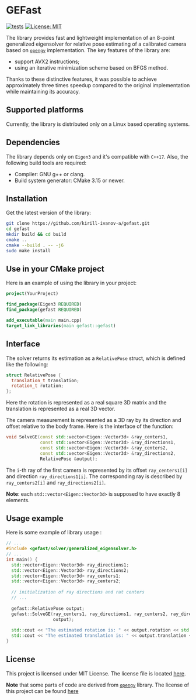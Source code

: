 # GEFast
[![tests](https://github.com/kirill-ivanov-a/gefast/actions/workflows/tests.yml/badge.svg?branch=main)](https://github.com/kirill-ivanov-a/gefast/actions/workflows/tests.yml)
[![License: MIT](https://img.shields.io/badge/License-MIT-yellow.svg)](https://opensource.org/licenses/MIT)

The library provides fast and lightweight implementation of an 8-point generalized eigensolver for relative pose estimating of a calibrated camera based on [`opengv`](https://github.com/laurentkneip/opengv) implementation. The key features of the library are:
- support AVX2 instructions;
- using an iterative minimization scheme based on BFGS method.


Thanks to these distinctive features, it was possible to achieve approximately three times speedup compared to the original implementation while maintaining its accuracy.

## Supported platforms

Currently, the library is distributed only on a Linux based operating systems.

## Dependencies 

The library depends only on `Eigen3` and it's compatible with `C++17`. Also, the following build tools are required:
- Compiler: GNU g++ or clang.
- Build system generator: CMake 3.15 or newer.

## Installation

Get the latest version of the library:
```bash
git clone https://github.com/kirill-ivanov-a/gefast.git
cd gefast
mkdir build && cd build
cmake ..
cmake --build . -- -j6
sudo make install
```

## Use in your CMake project

Here is an example of using the library in your project:
```CMake
project(YourProject)

find_package(Eigen3 REQUIRED)
find_package(gefast REQUIRED)

add_executable(main main.cpp)
target_link_libraries(main gefast::gefast)
```

## Interface

The solver returns its estimation as a `RelativePose` struct, which is defined like the following:
```c++
struct RelativePose {
  translation_t translation;
  rotation_t rotation;
};
```
Here the rotation is represented as a real square 3D matrix and the translation is represented as a real 3D vector.

The camera measurement is represented as a 3D ray by its direction and offset relative to the body frame. Here is the interface of the function:
```c++
void SolveGE(const std::vector<Eigen::Vector3d> &ray_centers1,
             const std::vector<Eigen::Vector3d> &ray_directions1,
             const std::vector<Eigen::Vector3d> &ray_centers2,
             const std::vector<Eigen::Vector3d> &ray_directions2,
             RelativePose &output);
```
The `i`-th ray of the first camera is represented by its offset `ray_centers1[i]` and direction `ray_directions1[i]`. The corresponding ray is described by `ray_centers2[i]` and `ray_directions2[i]`.

**Note**: each `std::vector<Eigen::Vector3d>` is supposed to have exactly 8 elements.

## Usage example

Here is some example of library usage :
```c++
// ...
#include <gefast/solver/generalized_eigensolver.h>
// ...
int main() {
  std::vector<Eigen::Vector3d> ray_directions1;
  std::vector<Eigen::Vector3d> ray_directions2;
  std::vector<Eigen::Vector3d> ray_centers1;
  std::vector<Eigen::Vector3d> ray_centers2;
  
  // initialization of ray directions and rat centers 
  // ...
  
  gefast::RelativePose output;
  gefast::SolveGE(ray_centers1, ray_directions1, ray_centers2, ray_directions2,
                  output);
  
  std::cout << "The estimated rotation is: " << output.rotation << std::endl;
  std::cout << "The estimated translation is: " << output.translation << std::endl;
}

```

## License

This project is licensed under MIT License. The license file is located [here](https://github.com/kirill-ivanov-a/gefast/blob/main/LICENSE).

**Note** that some parts of code are derived from [`opengv`](https://github.com/laurentkneip/opengv) library. The license of this project can be found [here](https://github.com/laurentkneip/opengv/blob/master/License.txt)
